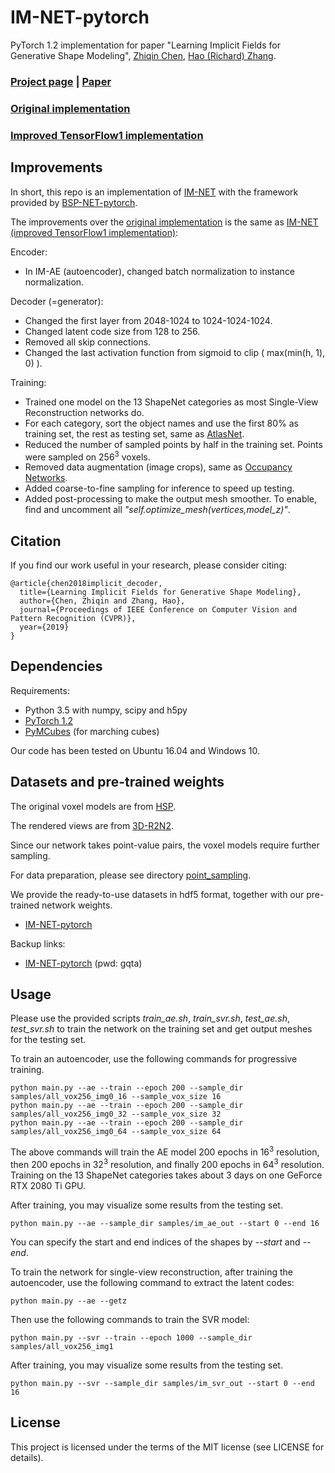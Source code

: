 # IM-NET-pytorch
PyTorch 1.2 implementation for paper "Learning Implicit Fields for Generative Shape Modeling", [Zhiqin Chen](https://www.sfu.ca/~zhiqinc/),  [Hao (Richard) Zhang](https://www.cs.sfu.ca/~haoz/).

### [Project page](https://www.sfu.ca/~zhiqinc/imgan/Readme.html) |   [Paper](https://arxiv.org/abs/1812.02822)

### [Original implementation](https://github.com/czq142857/implicit-decoder)

### [Improved TensorFlow1 implementation](https://github.com/czq142857/IM-NET)


## Improvements

In short, this repo is an implementation of [IM-NET](https://github.com/czq142857/IM-NET) with the framework provided by [BSP-NET-pytorch](https://github.com/czq142857/BSP-NET-pytorch).

The improvements over the [original implementation](https://github.com/czq142857/implicit-decoder) is the same as [IM-NET (improved TensorFlow1 implementation)](https://github.com/czq142857/IM-NET):

Encoder:

- In IM-AE (autoencoder), changed batch normalization to instance normalization.

Decoder (=generator):

- Changed the first layer from 2048-1024 to 1024-1024-1024.
- Changed latent code size from 128 to 256.
- Removed all skip connections.
- Changed the last activation function from sigmoid to clip ( max(min(h, 1), 0) ).

Training:

- Trained one model on the 13 ShapeNet categories as most Single-View Reconstruction networks do.
- For each category, sort the object names and use the first 80% as training set, the rest as testing set, same as [AtlasNet](https://github.com/ThibaultGROUEIX/AtlasNet).
- Reduced the number of sampled points by half in the training set. Points were sampled on 256<sup>3</sup> voxels.
- Removed data augmentation (image crops), same as [Occupancy Networks](https://github.com/autonomousvision/occupancy_networks).
- Added coarse-to-fine sampling for inference to speed up testing.
- Added post-processing to make the output mesh smoother. To enable, find and uncomment all *"self.optimize_mesh(vertices,model_z)"*.


## Citation
If you find our work useful in your research, please consider citing:

	@article{chen2018implicit_decoder,
	  title={Learning Implicit Fields for Generative Shape Modeling},
	  author={Chen, Zhiqin and Zhang, Hao},
	  journal={Proceedings of IEEE Conference on Computer Vision and Pattern Recognition (CVPR)},
	  year={2019}
	}

## Dependencies
Requirements:
- Python 3.5 with numpy, scipy and h5py
- [PyTorch 1.2](https://pytorch.org/get-started/locally/)
- [PyMCubes](https://github.com/pmneila/PyMCubes) (for marching cubes)

Our code has been tested on Ubuntu 16.04 and Windows 10.


## Datasets and pre-trained weights
The original voxel models are from [HSP](https://github.com/chaene/hsp).

The rendered views are from [3D-R2N2](https://github.com/chrischoy/3D-R2N2).

Since our network takes point-value pairs, the voxel models require further sampling.

For data preparation, please see directory [point_sampling](https://github.com/czq142857/IM-NET/tree/master/point_sampling).

We provide the ready-to-use datasets in hdf5 format, together with our pre-trained network weights.

- [IM-NET-pytorch](https://drive.google.com/open?id=1c8K9zJLfZ98oIbxcJyuICW2nLugaud67)

Backup links:

- [IM-NET-pytorch](https://pan.baidu.com/s/1gq6wTG69Xw6VlWV61VrHOA) (pwd: gqta)


## Usage

Please use the provided scripts *train_ae.sh*, *train_svr.sh*, *test_ae.sh*, *test_svr.sh* to train the network on the training set and get output meshes for the testing set.

To train an autoencoder, use the following commands for progressive training. 
```
python main.py --ae --train --epoch 200 --sample_dir samples/all_vox256_img0_16 --sample_vox_size 16
python main.py --ae --train --epoch 200 --sample_dir samples/all_vox256_img0_32 --sample_vox_size 32
python main.py --ae --train --epoch 200 --sample_dir samples/all_vox256_img0_64 --sample_vox_size 64
```
The above commands will train the AE model 200 epochs in 16<sup>3</sup> resolution, then 200 epochs in 32<sup>3</sup> resolution, and finally 200 epochs in 64<sup>3</sup> resolution.
Training on the 13 ShapeNet categories takes about 3 days on one GeForce RTX 2080 Ti GPU.

After training, you may visualize some results from the testing set.
```
python main.py --ae --sample_dir samples/im_ae_out --start 0 --end 16
```
You can specify the start and end indices of the shapes by *--start* and *--end*.


To train the network for single-view reconstruction, after training the autoencoder, use the following command to extract the latent codes:
```
python main.py --ae --getz
```
Then use the following commands to train the SVR model:
```
python main.py --svr --train --epoch 1000 --sample_dir samples/all_vox256_img1
```
After training, you may visualize some results from the testing set.
```
python main.py --svr --sample_dir samples/im_svr_out --start 0 --end 16
```


## License
This project is licensed under the terms of the MIT license (see LICENSE for details).


